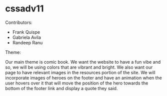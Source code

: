 # cssadv11

Contributors:

- Frank Quispe
- Gabriela Avila
- Randeep Ranu

Theme:

Our main theme is comic book. We want the website to have a fun vibe and so, we will be using colors that are vibrant and bright.
We also want our page to have relevant images in the resources portion of the site. We will incorporate images of heroes on the 
footer and have an animation when the user hovers over it that will move the position of the hero towards the bottom of the footer
link and display a quote they said.